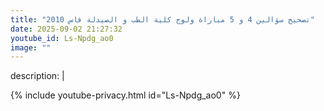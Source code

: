 ```yaml
---
title: "تصحيح سؤالين 4 و 5 مباراة ولوج كلية الطب و الصيدلة فاس 2010"
date: 2025-09-02 21:27:32 
youtube_id: Ls-Npdg_ao0
image: ""
---
```

description: |
  
{% include youtube-privacy.html id="Ls-Npdg_ao0" %}
